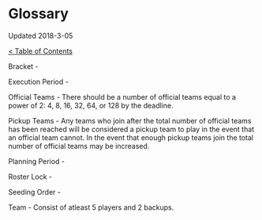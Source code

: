 
# Glossary

Updated 2018-3-05

[< Table of Contents][0]


Bracket - 

Execution Period - 

Official Teams - There should be a number of official teams equal to a power of 2: 4, 8, 16, 32, 64, or 128 by the deadline. 

Pickup Teams - Any teams who join after the total number of official teams has been reached will be considered a pickup team to play in the event that an official team cannot. In the event that enough pickup teams join the total number of official teams may be increased.

Planning Period - 

Roster Lock - 

Seeding Order - 

Team - Consist of atleast 5 players and 2 backups.


[0]: README.md
